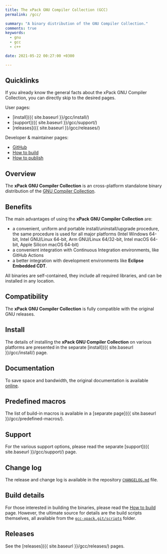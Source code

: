```yaml
---
title: The xPack GNU Compiler Collection (GCC)
permalink: /gcc/

summary: "A binary distribution of the GNU Compiler Collection."
comments: true
keywords:
  - gnu
  - gcc
  - c++

date: 2021-05-22 00:27:00 +0300

---
```


## Quicklinks

If you already know the general facts about the xPack GNU Compiler Collection, you can
directly skip to the desired pages.

User pages:

- [install]({{ site.baseurl }}/gcc/install/)
- [support]({{ site.baseurl }}/gcc/support/)
- [releases]({{ site.baseurl }}/gcc/releases/)

Developer & maintainer pages:

- [GitHub](https://github.com/xpack-dev-tools/gcc-xpack/)
- [How to build](https://github.com/xpack-dev-tools/gcc-xpack/blob/xpack/README-BUILD.md)
- [How to publish](https://github.com/xpack-dev-tools/gcc-xpack/blob/xpack/README-RELEASE.md)

## Overview

The **xPack GNU Compiler Collection**
is an cross-platform standalone binary distribution of the
[GNU Compiler Collection](https://gcc.gnu.org).

## Benefits

The main advantages of using the **xPack GNU Compiler Collection** are:

- a convenient, uniform and portable install/uninstall/upgrade procedure,
  the same procedure is used for all major
  platforms (Intel Windows 64-bit, Intel GNU/Linux 64-bit, Arm GNU/Linux
  64/32-bit, Intel macOS 64-bit, Apple Silicon macOS 64-bit)
- a convenient integration with Continuous Integration environments,
  like GitHub Actions
- a better integration with development environments
  like **Eclipse Embedded CDT**.

All binaries are self-contained, they include all required libraries,
and can be installed in any location.

## Compatibility

The **xPack GNU Compiler Collection** is fully compatible with the
original GNU releases.

## Install

The details of installing the **xPack GNU Compiler Collection** on various
platforms are presented in the separate
[install]({{ site.baseurl }}/gcc/install/) page.

## Documentation

To save space and bandwidth, the original documentation is available
[online](https://gcc.gnu.org/onlinedocs/).

## Predefined macros

The list of build-in macros is available in a
[separate page]({{ site.baseurl }}/gcc/predefined-macros/).

## Support

For the various support options, please read the separate
[support]({{ site.baseurl }}/gcc/support/) page.

## Change log

The release and change log is available in the repository
[`CHANGELOG.md`](https://github.com/xpack-dev-tools/gcc-xpack/blob/xpack/CHANGELOG.md) file.

## Build details

For those interested in building the binaries, please read the
[How to build](https://github.com/xpack-dev-tools/gcc-xpack/blob/xpack/README-BUILD.md)
page.
However, the ultimate source for details are the build scripts themselves,
all available from the
[`gcc-xpack.git/scripts`](https://github.com/xpack-dev-tools/gcc-xpack/tree/xpack/scripts/)
folder.

## Releases

See the [releases]({{ site.baseurl }}/gcc/releases/) pages.
